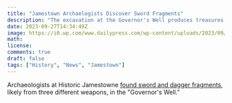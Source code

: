 ```yaml
---
title: "Jamestown Archaelogists Discover Sword Fragments"
description: "The excavation at the Governor's Well produces treasures."
date: 2023-09-27T14:34:49Z
image: https://i0.wp.com/www.dailypress.com/wp-content/uploads/2023/09/sword.jpg?fit=1860%2C9999px&ssl=1
math: 
license: 
comments: true
draft: false
tags: ["History", "News", "Jamestown"]
---
```


Archaeologists at Historic Jamestowne [found sword and dagger fragments,](https://www.dailypress.com/2023/09/23/jamestown-archaeologists-discover-sword-fragments-in-17th-century-well/) likely from three different weapons, in the "Governor's Well." 
